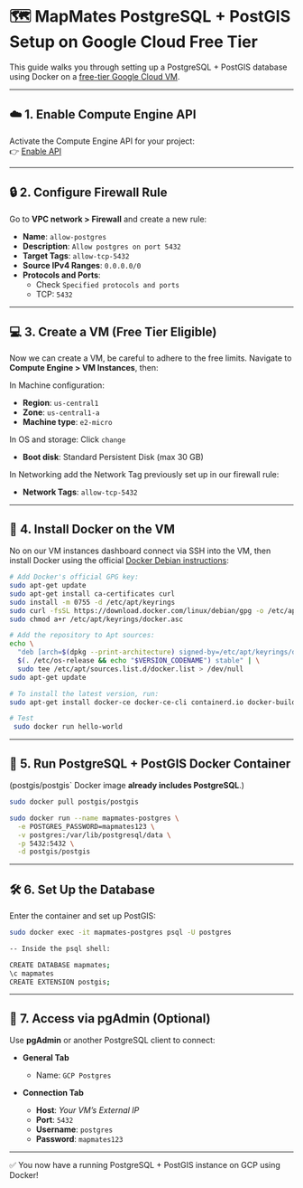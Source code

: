# 🗺️ MapMates PostgreSQL + PostGIS Setup on Google Cloud Free Tier

This guide walks you through setting up a PostgreSQL + PostGIS database using Docker on a [free-tier Google Cloud VM](https://cloud.google.com/free/docs/free-cloud-features#compute).

---

## ☁️ 1. Enable Compute Engine API

Activate the Compute Engine API for your project:  
👉 [Enable API](https://console.cloud.google.com/marketplace/product/google/compute.googleapis.com?returnUrl=%2Fnetworking%2Fnetworks%2Flist%3Freferrer%3Dsearch%26hl%3Dde%26inv%3D1%26invt%3DAbtUzA%26project%3Dsopra-fs25-group-08-server&hl=de&inv=1&invt=AbtUzA&project=sopra-fs25-group-08-server)

---

## 🔒 2. Configure Firewall Rule

Go to **VPC network > Firewall** and create a new rule:

-   **Name**: `allow-postgres`
-   **Description**: `Allow postgres on port 5432`
-   **Target Tags**: `allow-tcp-5432`
-   **Source IPv4 Ranges**: `0.0.0.0/0`
-   **Protocols and Ports**:
    -   Check `Specified protocols and ports`
    -   TCP: `5432`

---

## 💻 3. Create a VM (Free Tier Eligible)

Now we can create a VM, be careful to adhere to the free limits.
Navigate to **Compute Engine > VM Instances**, then:

In Machine configuration:

-   **Region**: `us-central1`
-   **Zone**: `us-central1-a`
-   **Machine type**: `e2-micro`

In OS and storage: Click `change`

-   **Boot disk**: Standard Persistent Disk (max 30 GB)

In Networking add the Network Tag previously set up in our firewall rule:

-   **Network Tags**: `allow-tcp-5432`

---

## 🐧 4. Install Docker on the VM

No on our VM instances dashboard connect via SSH into the VM, then install Docker using the official [Docker Debian instructions](https://docs.docker.com/engine/install/debian/):

```bash
# Add Docker's official GPG key:
sudo apt-get update
sudo apt-get install ca-certificates curl
sudo install -m 0755 -d /etc/apt/keyrings
sudo curl -fsSL https://download.docker.com/linux/debian/gpg -o /etc/apt/keyrings/docker.asc
sudo chmod a+r /etc/apt/keyrings/docker.asc

# Add the repository to Apt sources:
echo \
  "deb [arch=$(dpkg --print-architecture) signed-by=/etc/apt/keyrings/docker.asc] https://download.docker.com/linux/debian \
  $(. /etc/os-release && echo "$VERSION_CODENAME") stable" | \
  sudo tee /etc/apt/sources.list.d/docker.list > /dev/null
sudo apt-get update

```

```bash
# To install the latest version, run:
sudo apt-get install docker-ce docker-ce-cli containerd.io docker-buildx-plugin docker-compose-plugin

```

```bash
# Test
 sudo docker run hello-world
```

---

## 🐘 5. Run PostgreSQL + PostGIS Docker Container

(postgis/postgis` Docker image **already includes PostgreSQL**.)

```bash
sudo docker pull postgis/postgis

sudo docker run --name mapmates-postgres \
  -e POSTGRES_PASSWORD=mapmates123 \
  -v postgres:/var/lib/postgresql/data \
  -p 5432:5432 \
  -d postgis/postgis
```

---

## 🛠️ 6. Set Up the Database

Enter the container and set up PostGIS:

```bash
sudo docker exec -it mapmates-postgres psql -U postgres

-- Inside the psql shell:

CREATE DATABASE mapmates;
\c mapmates
CREATE EXTENSION postgis;
```

---

## 🧠 7. Access via pgAdmin (Optional)

Use **pgAdmin** or another PostgreSQL client to connect:

-   **General Tab**

    -   Name: `GCP Postgres`

-   **Connection Tab**
    -   **Host**: _Your VM’s External IP_
    -   **Port**: `5432`
    -   **Username**: `postgres`
    -   **Password**: `mapmates123`

---

✅ You now have a running PostgreSQL + PostGIS instance on GCP using Docker!

